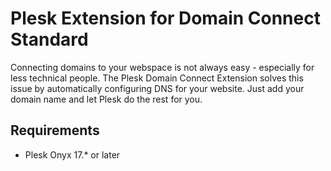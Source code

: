# Plesk Extension for Domain Connect Standard

Connecting domains to your webspace is not always easy - especially for less technical people. The Plesk Domain Connect Extension solves this issue by automatically configuring DNS for your website. Just add your domain name and let Plesk do the rest for you.

## Requirements

   * Plesk Onyx 17.* or later 
